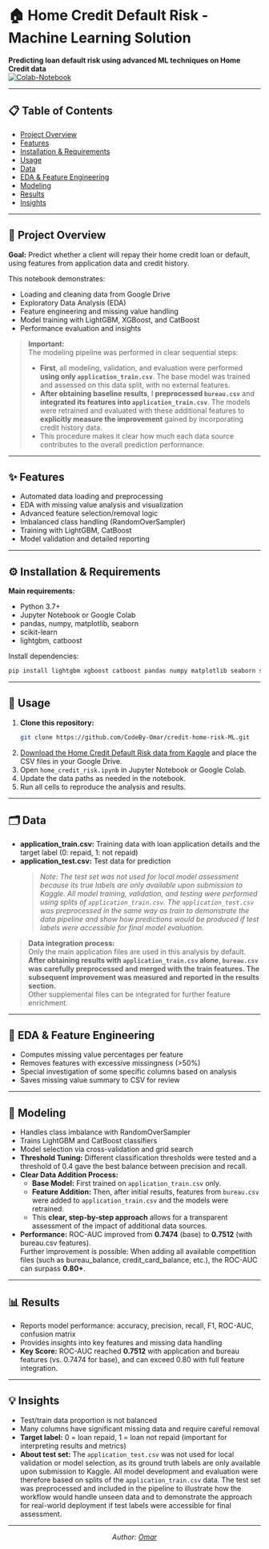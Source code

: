 # 🏠 Home Credit Default Risk - Machine Learning Solution

**Predicting loan default risk using advanced ML techniques on Home Credit data**  
[![Colab-Notebook](https://img.shields.io/badge/Colab-Notebook-blue?logo=googlecolab)](https://github.com/CodeBy-Omar/credit-home-risk-ML/blob/main/home_credit_risk.ipynb)

---

## 📋 Table of Contents
- [Project Overview](#overview)
- [Features](#features)
- [Installation & Requirements](#requirements)
- [Usage](#usage)
- [Data](#data)
- [EDA & Feature Engineering](#eda)
- [Modeling](#modeling)
- [Results](#results)
- [Insights](#insights)

---

## 📖 Project Overview

**Goal:** Predict whether a client will repay their home credit loan or default, using features from application data and credit history.

This notebook demonstrates:
- Loading and cleaning data from Google Drive
- Exploratory Data Analysis (EDA)
- Feature engineering and missing value handling
- Model training with LightGBM, XGBoost, and CatBoost
- Performance evaluation and insights

> **Important:**  
> The modeling pipeline was performed in clear sequential steps:
> - **First**, all modeling, validation, and evaluation were performed **using only `application_train.csv`**. The base model was trained and assessed on this data split, with no external features.
> - **After obtaining baseline results**, I **preprocessed `bureau.csv`** and **integrated its features into `application_train.csv`**. The models were retrained and evaluated with these additional features to **explicitly measure the improvement** gained by incorporating credit history data.
> - This procedure makes it clear how much each data source contributes to the overall prediction performance.

---

## ✨ Features

- Automated data loading and preprocessing
- EDA with missing value analysis and visualization
- Advanced feature selection/removal logic
- Imbalanced class handling (RandomOverSampler)
- Training with LightGBM, CatBoost
- Model validation and detailed reporting

---

## ⚙️ Installation & Requirements

**Main requirements:**
- Python 3.7+
- Jupyter Notebook or Google Colab
- pandas, numpy, matplotlib, seaborn
- scikit-learn
- lightgbm, catboost

Install dependencies:
```sh
pip install lightgbm xgboost catboost pandas numpy matplotlib seaborn scikit-learn imbalanced-learn plotly graphviz
```

---

## 🚀 Usage

1. **Clone this repository:**
   ```sh
   git clone https://github.com/CodeBy-Omar/credit-home-risk-ML.git
   ```
2. [Download the Home Credit Default Risk data from Kaggle](https://www.kaggle.com/competitions/home-credit-default-risk/data) and place the CSV files in your Google Drive.
3. Open `home_credit_risk.ipynb` in Jupyter Notebook or Google Colab.
4. Update the data paths as needed in the notebook.
5. Run all cells to reproduce the analysis and results.

---

## 🗂️ Data

- **application_train.csv:** Training data with loan application details and the target label (0: repaid, 1: not repaid)
- **application_test.csv:** Test data for prediction  
  > *Note: The test set was not used for local model assessment because its true labels are only available upon submission to Kaggle. All model training, validation, and testing were performed using splits of `application_train.csv`. The `application_test.csv` was preprocessed in the same way as train to demonstrate the data pipeline and show how predictions would be produced if test labels were accessible for final model evaluation.*

> **Data integration process:**  
> Only the main application files are used in this analysis by default. **After obtaining results with `application_train.csv` alone, `bureau.csv` was carefully preprocessed and merged with the train features. The subsequent improvement was measured and reported in the results section.**  
> Other supplemental files can be integrated for further feature enrichment.

---

## 🔎 EDA & Feature Engineering

- Computes missing value percentages per feature
- Removes features with excessive missingness (>50%)
- Special investigation of some specific columns based on analysis
- Saves missing value summary to CSV for review

---

## 🤖 Modeling

- Handles class imbalance with RandomOverSampler
- Trains LightGBM and CatBoost classifiers
- Model selection via cross-validation and grid search
- **Threshold Tuning:** Different classification thresholds were tested and a threshold of 0.4 gave the best balance between precision and recall.
- **Clear Data Addition Process:**
  - **Base Model:** First trained on `application_train.csv` only.
  - **Feature Addition:** Then, after initial results, features from `bureau.csv` were added to `application_train.csv` and the models were retrained.
  - This **clear, step-by-step approach** allows for a transparent assessment of the impact of additional data sources.
- **Performance:** ROC-AUC improved from **0.7474** (base) to **0.7512** (with bureau.csv features).  
  Further improvement is possible: When adding all available competition files (such as bureau_balance, credit_card_balance, etc.), the ROC-AUC can surpass **0.80+**.

---

## 📊 Results

- Reports model performance: accuracy, precision, recall, F1, ROC-AUC, confusion matrix
- Provides insights into key features and missing data handling
- **Key Score:** ROC-AUC reached **0.7512** with application and bureau features (vs. 0.7474 for base), and can exceed 0.80 with full feature integration.

---

## 💡 Insights

- Test/train data proportion is not balanced
- Many columns have significant missing data and require careful removal
- **Target label:** 0 = loan repaid, 1 = loan not repaid (important for interpreting results and metrics)
- **About test set:** The `application_test.csv` was not used for local validation or model selection, as its ground truth labels are only available upon submission to Kaggle. All model development and evaluation were therefore based on splits of the `application_train.csv` data. The test set was preprocessed and included in the pipeline to illustrate how the workflow would handle unseen data and to demonstrate the approach for real-world deployment if test labels were accessible for final assessment.

---

<p align="center">
  <i>Author: <a href="https://github.com/CodeBy-Omar">Omar</a></i>
</p>

